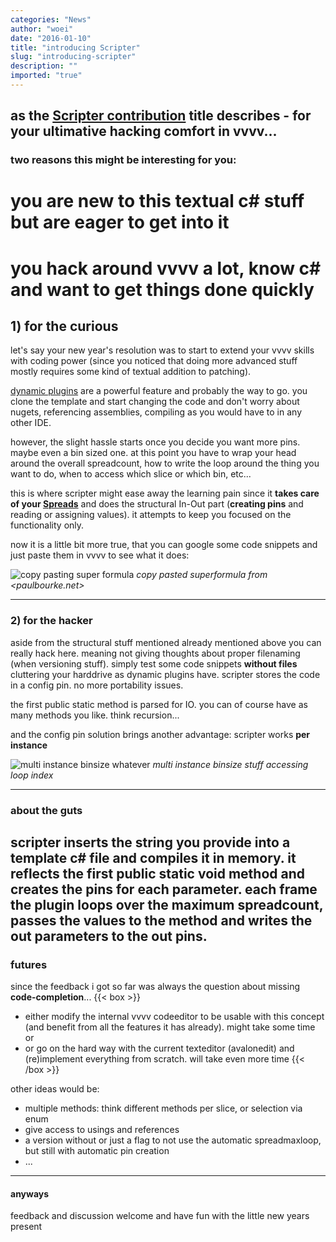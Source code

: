 ```yaml
---
categories: "News"
author: "woei"
date: "2016-01-10"
title: "introducing Scripter"
slug: "introducing-scripter"
description: ""
imported: "true"
---
```



as the [Scripter contribution](https://vvvv.org/contribution/scripter-%28csharp%29) title describes - for your ultimative hacking comfort in vvvv...
---
### two reasons this might be interesting for you:
# you are new to this textual c# stuff but are eager to get into it
# you hack around vvvv a lot, know c# and want to get things done quickly

##  1) for the curious
let's say your new year's resolution was to start to extend your vvvv skills with coding power (since you noticed that doing more advanced stuff mostly requires some kind of textual addition to patching).

[dynamic plugins](https://betadocs.vvvv.org/devvvveloping/dynamic-csharp-plugin-reference.html) are a powerful feature and probably the way to go. you clone the template and start changing the code and don't worry about nugets, referencing assemblies, compiling as you would have to in any other IDE.

however, the slight hassle starts once you decide you want more pins. maybe even a bin sized one. at this point you have to wrap your head around the overall spreadcount, how to write the loop around the thing you want to do, when to access which slice or which bin, etc...

this is where scripter might ease away the learning pain since it **takes care of your [Spreads](https://betadocs.vvvv.org/using-vvvv/spreads/index.html)** and does the structural In-Out part (**creating pins** and reading or assigning values). it attempts to keep you focused on the functionality only.

now it is a little bit more true, that you can google some code snippets and just paste them in vvvv to see what it does:

![copy pasting super formula](0_2016.01.10-17.24.19.png)
*copy pasted superformula from <paulbourke.net>*

---
###  2) for the hacker
aside from the structural stuff mentioned already mentioned above you can really hack here. meaning not giving thoughts about proper filenaming (when versioning stuff). simply test some code snippets **without files** cluttering your harddrive as dynamic plugins have. scripter stores the code in a config pin. no more portability issues.

the first public static method is parsed for IO. you can of course have as many methods you like. think recursion...

and the config pin solution brings another advantage: scripter works **per instance**

![multi instance binsize whatever](1_2016.01.10-18.32.19.png) 
*multi instance binsize stuff accessing loop index*

---
###  about the guts
scripter inserts the string you provide into a template c# file and compiles it in memory. it reflects the first public static void method and creates the pins for each parameter.
each frame the plugin loops over the maximum spreadcount, passes the values to the method and writes the out parameters to the out pins.
---
###  futures
since the feedback i got so far was always the question about missing **code-completion**...
{{< box >}}
* either modify the internal vvvv codeeditor to be usable with this concept (and benefit from all the features it has already). might take some time
or
* or go on the hard way with the current texteditor (avalonedit) and (re)implement everything from scratch. will take even more time{{< /box >}}

other ideas would be:
* multiple methods: think different methods per slice, or selection via enum
* give access to usings and references
* a version without or just a flag to not use the automatic spreadmaxloop, but still with automatic pin creation
* ...
---
####  anyways
feedback and discussion welcome
and have fun with the little new years present


 
